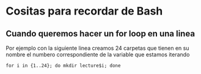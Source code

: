# Cositas para recordar de Bash

## Cuando queremos hacer un for loop en una linea

Por ejemplo con la siguiente linea creamos 24 carpetas que tienen en su nombre
el numbero correspondiente de la variable que estamos iterando

`for i in {1..24}; do mkdir lecture$i; done`
